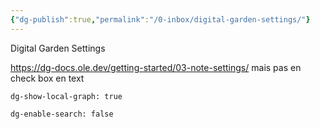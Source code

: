 ```yaml
---
{"dg-publish":true,"permalink":"/0-inbox/digital-garden-settings/"}
---
```


Digital Garden Settings


https://dg-docs.ole.dev/getting-started/03-note-settings/
mais pas en check box en text

```
dg-show-local-graph: true
```

```
dg-enable-search: false
```